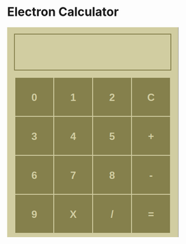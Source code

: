 # Electron Calculator

<img src="https://github.com/uventura/electron-calculator/blob/main/thumb.png"/>
